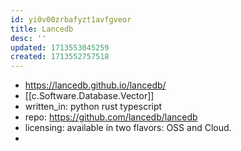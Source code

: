 ```yaml
---
id: yi0v00zrbafyzt1avfgveor
title: Lancedb
desc: ''
updated: 1713553045259
created: 1713552757518
---
```


- https://lancedb.github.io/lancedb/
- [[c.Software.Database.Vector]]
- written_in: python rust typescript
- repo: https://github.com/lancedb/lancedb
- licensing: available in two flavors: OSS and Cloud.
- 